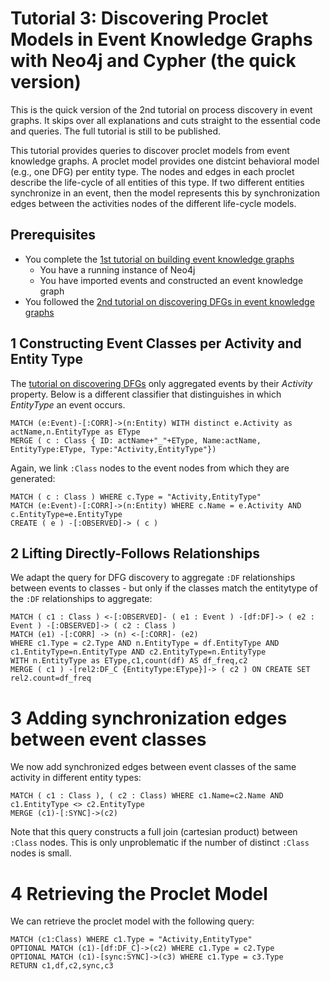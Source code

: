 # Tutorial 3: Discovering Proclet Models in Event Knowledge Graphs with Neo4j and Cypher (the quick version)

This is the quick version of the 2nd tutorial on process discovery in event graphs. It skips over all explanations and cuts straight to the essential code and queries. The full tutorial is still to be published.

This tutorial provides queries to discover proclet models from event knowledge graphs. A proclet model provides one distcint behavioral model (e.g., one DFG) per entity type. The nodes and edges in each proclet describe the life-cycle of all entities of this type. If two different entities synchronize in an event, then the model represents this by synchronization edges between the activities nodes of the different life-cycle models.

## Prerequisites

  * You complete the [1st tutorial on building event knowledge graphs](./tutorial-your-first-event-knowledge-graph.md)
     * You have a running instance of Neo4j
     * You have imported events and constructed an event knowledge graph
  * You followed the [2nd tutorial on discovering DFGs in event knowledge graphs](./tutorial-basic-process-discovery-DFG-quick.md)

## 1 Constructing Event Classes per Activity and Entity Type

The [tutorial on discovering DFGs](./tutorial-basic-process-discovery-DFG-quick.md) only aggregated events by their *Activity* property. Below is a different classifier that distinguishes in which *EntityType* an event occurs.
```
MATCH (e:Event)-[:CORR]->(n:Entity) WITH distinct e.Activity as actName,n.EntityType as EType
MERGE ( c : Class { ID: actName+"_"+EType, Name:actName, EntityType:EType, Type:"Activity,EntityType"})
```
Again, we link `:Class` nodes to the event nodes from which they are generated:
```
MATCH ( c : Class ) WHERE c.Type = "Activity,EntityType"
MATCH (e:Event)-[:CORR]->(n:Entity) WHERE c.Name = e.Activity AND c.EntityType=e.EntityType
CREATE ( e ) -[:OBSERVED]-> ( c )
```

## 2 Lifting Directly-Follows Relationships

We adapt the query for DFG discovery to aggregate `:DF` relationships between events to classes - but only if the classes match the entitytype of the `:DF` relationships to aggregate:
```
MATCH ( c1 : Class ) <-[:OBSERVED]- ( e1 : Event ) -[df:DF]-> ( e2 : Event ) -[:OBSERVED]-> ( c2 : Class )
MATCH (e1) -[:CORR] -> (n) <-[:CORR]- (e2)
WHERE c1.Type = c2.Type AND n.EntityType = df.EntityType AND c1.EntityType=n.EntityType AND c2.EntityType=n.EntityType
WITH n.EntityType as EType,c1,count(df) AS df_freq,c2
MERGE ( c1 ) -[rel2:DF_C {EntityType:EType}]-> ( c2 ) ON CREATE SET rel2.count=df_freq
```

# 3 Adding synchronization edges between event classes

We now add synchronized edges between event classes of the same activity in different entity types:
```
MATCH ( c1 : Class ), ( c2 : Class) WHERE c1.Name=c2.Name AND c1.EntityType <> c2.EntityType
MERGE (c1)-[:SYNC]->(c2)
```
Note that this query constructs a full join (cartesian product) between `:Class` nodes. This is only unproblematic if the number of distinct `:Class` nodes is small.

# 4 Retrieving the Proclet Model

We can retrieve the proclet model with the following query:
```
MATCH (c1:Class) WHERE c1.Type = "Activity,EntityType"
OPTIONAL MATCH (c1)-[df:DF_C]->(c2) WHERE c1.Type = c2.Type
OPTIONAL MATCH (c1)-[sync:SYNC]->(c3) WHERE c1.Type = c3.Type
RETURN c1,df,c2,sync,c3
```
